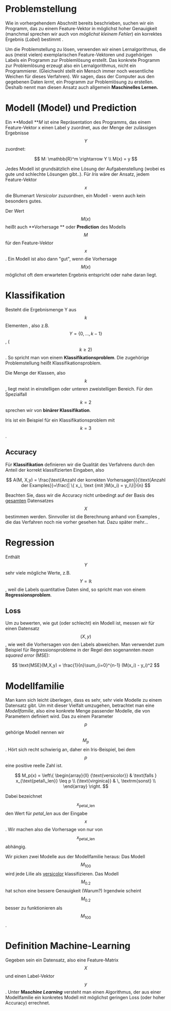 

# Problemstellung

Wie in vorhergehendem Abschnitt bereits beschrieben, suchen wir ein Programm, das zu einem Feature-Vektor in möglichst hoher Genauigkeit (manchmal sprechen wir auch von  *möglichst kleinem Fehler*) ein korrektes Ergebnis (*Label*) bestimmt .

Um die Problemstellung zu lösen, verwenden wir einen Lernalgorithmus, die aus (meist vielen) exemplarischen Feature-Vektoren und zugehörigen Labels ein Programm zur Problemlösung erstellt. Das konkrete Programm zur Problemlösung erzeugt also ein Lernalgorithmus, nicht ein Programmierer.  (Gleichwohl stellt ein Mensch immer noch wesentliche Weichen für dieses Verfahren). Wir sagen, dass der Computer aus den gegebenen Daten _lernt_, ein Programm zur Problemlösung zu erstellen. Deshalb nennt man diesen Ansatz auch allgemein **Maschinelles Lernen.** 



# Modell (Model) und Prediction

Ein **Modell **_M_ ist eine Repräsentation des Programms, das einem Feature-Vektor x einen Label y zuordnet, aus der Menge der zulässigen Ergebnisse $$Y$$ zuordnet:

$$
M: \mathbb{R}^m \rightarrow Y \\ M(x) = y
$$

 Jedes Modell ist grundsätzlich eine Lösung der Aufgabenstellung (wobei es gute und schlechte Lösungen gibt..). Für *Iris* wäre der Ansatz, jedem Feature-Vektor $$x$$ die Blumenart *Versicolor* zuzuordnen, ein Modell - wenn auch kein besonders gutes.

Der Wert $$M(x)$$ heißt auch **Vorhersage ** oder **Prediction** des Modells $$M$$ für den Feature-Vektor $$x$$. Ein Modell ist also dann "gut", wenn die Vorhersage  $$M(x)$$ möglichst oft dem erwarteten Ergebnis entspricht oder nahe daran liegt. 

# Klassifikation

Besteht die Ergebnismenge Y aus $$k$$ Elementen , also z.B.  $$Y = \{0, \dots,k-1\}$$, ( $$k \geq 2)$$ . So spricht man von  einem **Klassifikationsproblem**. Die zugehörige Problemstellung heißt Klassifikationsproblem.

Die Menge der Klassen, also  $$k$$, liegt meist in einstelligen oder unteren zweistelligen Bereich. Für den Spezialfall $$k=2$$ sprechen wir von **binärer Klassifikation**. 

Iris ist ein Beispiel für ein Klassifikationsproblem mit $$k= 3$$.



## Accuracy

Für **Klassifikation** definieren wir die Qualität des Verfahrens durch den Anteil der korrekt klassifizierten Eingaben, also

$$
A(M, X,y) = \frac{\text{Anzahl der korrekten Vorhersagen}}{\text{Anzahl der Examples}}=\frac{| \{ x_i, \text {mit }M(x_i) = y_i\}|}{n}
$$

Beachten Sie, dass wir die Accuracy nicht unbedingt auf der Basis des <u>gesamten</u> Datensatzes $$X$$ bestimmen werden. Sinnvoller ist  die Berechnung anhand von Examples , die das Verfahren noch nie vorher gesehen hat. Dazu später mehr...



# Regression

Enthält  $$Y$$ sehr viele mögliche Werte, z.B. $$Y = \mathbb{R}$$, weil die Labels quantitative Daten sind, so spricht man von einem  **Regressionsproblem**. 





## Loss

Um zu bewerten, wie gut (oder schlecht) ein Modell ist, messen wir für einen Datensatz $$(X,y)$$, wie weit die Vorhersagen von den Labels abweichen. Man verwendet zum Beispiel für Regressionsprobleme in der Regel den sogenannten *mean squared error* (MSE):

$$
\text{MSE}(M,X,y) = \frac{1}{n}\sum_{i=0}^{n-1} (M(x_i) - y_i)^2
$$





# Modellfamilie

Man kann sich leicht überlegen, dass es sehr, sehr viele Modelle zu einem Datensatz gibt. Um mit dieser Vielfalt umzugehen, betrachtet man eine _Modellfamilie_, also eine konkrete Menge passender Modelle, die von Parametern definiert wird. Das zu einem Parameter $$p$$ gehörige Modell nennen wir $$M_p$$ . Hört sich recht schwierig an, daher ein Iris-Beispiel, bei dem  $$p$$ eine positive reelle Zahl ist.

$$
M_p(x) = \left\{
\begin{array}{ll}
{\text{versicolor}} & \text{falls } x_{\text{petal\_len}} \leq p \\
{\text{virginica}} & \, \textrm{sonst} \\
\end{array}
\right.
$$

Dabei bezeichnet $$x_{\text{petal\_len}}$$ den Wert für *petal_len* aus der Eingabe $$x$$. Wir machen also die Vorhersage von nur von $$x_{\text{petal\_len}}$$ abhängig.

Wir picken zwei Modelle aus der Modellfamilie heraus: Das Modell $$M_{100}$$ wird jede Lilie als [versicolor]() klassifizieren. Das Modell $$M_{0.2}$$  hat schon eine bessere Genauigkeit (Warum?)  Irgendwie scheint $$M_{0.2}$$ besser zu funktionieren als $$M_{100}$$. 



# Definition Machine-Learning

Gegeben sein ein  Datensatz, also eine Feature-Matrix $$X$$ und einen Label-Vektor  $$y$$ . Unter **Ma*schine Learning*** versteht man einen Algorithmus, der aus einer Modellfamilie ein konkretes Modell mit möglichst geringen Loss (oder hoher Accuracy) errechnet.

 

